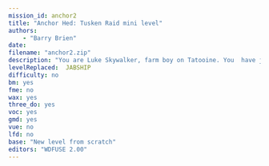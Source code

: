 ```yaml
---
mission_id: anchor2
title: "Anchor Hed: Tusken Raid mini level"
authors: 
    - "Barry Brien"
date:
filename: "anchor2.zip"
description: "You are Luke Skywalker, farm boy on Tatooine. You  have just received a distress call from your friend Windy, who is trapped in the village of Anchor Hed during a particularly bad Tusken raid. You rush to aid your friend in your T-16 Skyhopper, landing just outside the village gate, you are completely unarmed."
levelReplaced:	JABSHIP
difficulty: no
bm:	yes
fme: no
wax: yes
three_do: yes
voc: yes
gmd: yes
vue: no
lfd: no
base: "New level from scratch"
editors: "WDFUSE 2.00"
---
```

